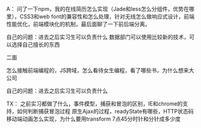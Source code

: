 A：
问了一下npm，我的在线简历怎么实现（Jade和less怎么分组件，优势在哪里），CSS3和web font的兼容性和怎么处理，针对无线怎么做响应式设计，前端性能优化，前端模块化的机制，最后面聊了一下前后端分离。

自己的问题：进去之后实习生可以负责什么
数据部门可以使用比较新的技术，可以选择自己擅长的东西

二面

怎么接触前端编程的，JS跨域，怎么看待女生编程，看了哪些书，为什么想来大公司

自己的问题：进去之后实习生可以负责什么



TX：
之前实习都做了什么，事件模型，捕获和冒泡的区别，IE和chrome的支持，如何判断捕获冒泡过程
原生Ajax的过程，readyState有哪些，HTTP状态码
移动端动画怎么实现，为什么要用transform
7点45分时针和分针成多少度
